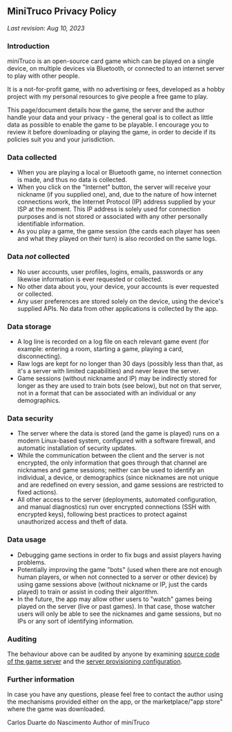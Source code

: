 ## MiniTruco Privacy Policy

_Last revision: Aug 10, 2023_

### Introduction

miniTruco is an open-source card game which can be played on a single device, on multiple devices via Bluetooth, or connected to an internet server to play with other people.

It is a not-for-profit game, with no advertising or fees, developed as a hobby project with my personal resources to give people a free game to play.

This page/document details how the game, the server and the author handle your data and your privacy - the general goal is to collect as little data as possible to enable the game to be playable. I encourage you to review it before downloading or playing the game, in order to decide if its policies suit you and your jurisdiction.

### Data collected

- When you are playing a local or Bluetooth game, no internet connection is made, and thus no data is collected.
- When you click on the "Internet" button, the server will receive your nickname (if you supplied one), and, due to the nature of how internet connections work, the Internet Protocol (IP) address supplied by your ISP at the moment. This IP address is solely used for connection purposes and is not stored or associated with any other personally identifiable information.
- As you play a game, the game session (the cards each player has seen and what they played on their turn) is also recorded on the same logs.

### Data *not* collected

- No user accounts, user profiles, logins, emails, passwords or any likewise information is ever requested or collected.
- No other data about you, your device, your accounts is ever requested or collected.
- Any user preferences are stored solely on the device, using the device's supplied APIs. No data from other applications is collected by the app.

### Data storage
- A log line is recorded on a log file on each relevant game event (for example: entering a room, starting a game, playing a card, disconnecting).
- Raw logs are kept for no longer than 30 days (possibly less than that, as it's a server with limited capabilities) and never leave the server.
- Game sessions (without nickname and IP) may be indirectly stored for longer as they are used to train bots (see below), but not on that server, not in a format that can be associated with an individual or any demographics.

### Data security
- The server where the data is stored (and the game is played) runs on a modern Linux-based system, configured with a software firewall, and automatic installation of security updates.
- While the communication between the client and the server is not encrypted, the only information that goes through that channel are nicknames and game sessions; neither can be used to identify an individual, a device, or demographics (since nicknames are not unique and are redefined on every session, and game sessions are restricted to fixed actions).
- All other access to the server (deployments, automated configuration, and manual diagnostics) run over encrypted connections (SSH with encrypted keys), following best practices to protect against unauthorized access and theft of data.

### Data usage
- Debugging game sections in order to fix bugs and assist players having problems.
- Potentially improving the game "bots" (used when there are not enough human players, or when not connected to a server or other device) by using game sessions above (without nickname or IP, just the cards played) to train or assist in coding their algorithm.
- In the future, the app may allow other users to "watch" games being played on the server (live or past games). In that case, those watcher users will only be able to see the nicknames and game sessions, but no IPs or any sort of identifying information.

### Auditing
The behaviour above can be audited by anyone by examining [source code of the game server](https://github.com/chesterbr/minitruco-android/tree/main/server) and the [server provisioning configuration](https://github.com/chesterbr/chester-ansible-configs/blob/main/minitruco.yml).

### Further information

In case you have any questions, please feel free to contact the author using the mechanisms provided either on the app, or the marketplace/"app store" where the game was downloaded.

Carlos Duarte do Nascimento
Author of miniTruco
